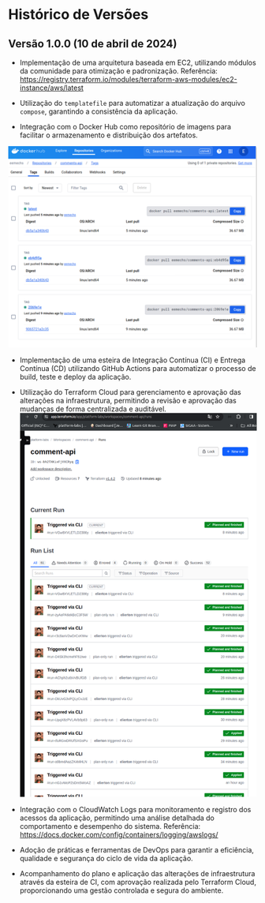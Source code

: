 # Histórico de Versões

## Versão 1.0.0 (10 de abril de 2024)

- Implementação de uma arquitetura baseada em EC2, utilizando módulos da comunidade para otimização e padronização.
Referência: https://registry.terraform.io/modules/terraform-aws-modules/ec2-instance/aws/latest

- Utilização do `templatefile` para automatizar a atualização do arquivo `compose`, garantindo a consistência da aplicação.

- Integração com o Docker Hub como repositório de imagens para facilitar o armazenamento e distribuição dos artefatos.

![alt text](images/dockerhub.png)

- Implementação de uma esteira de Integração Contínua (CI) e Entrega Contínua (CD) utilizando GitHub Actions para automatizar o processo de build, teste e deploy da aplicação.

- Utilização do Terraform Cloud para gerenciamento e aprovação das alterações na infraestrutura, permitindo a revisão e aprovação das mudanças de forma centralizada e auditável.
![alt text](images/terraformcloud.png)

- Integração com o CloudWatch Logs para monitoramento e registro dos acessos da aplicação, permitindo uma análise detalhada do comportamento e desempenho do sistema.
Referência: https://docs.docker.com/config/containers/logging/awslogs/

- Adoção de práticas e ferramentas de DevOps para garantir a eficiência, qualidade e segurança do ciclo de vida da aplicação.
- Acompanhamento do plano e aplicação das alterações de infraestrutura através da esteira de CI, com aprovação realizada pelo Terraform Cloud, proporcionando uma gestão controlada e segura do ambiente.


